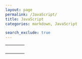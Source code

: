 ```yaml
---
layout: page
permalink: /JavaScript/
title: JavaScript
categories: markdown, JavaScript

search_exclude: true
---
```

<table>
<tbody>
<tr>
<td>&nbsp;</td>
<td>&nbsp;</td>
<td>&nbsp;</td>
</tr>
</tbody>
</table>